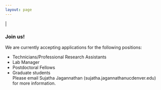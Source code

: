 ```yaml
---
layout: page
---
```

|

### Join us!
We are currently accepting applications for the following positions:
- Technicians/Professional Research Assistants  
- Lab Manager  
- Postdoctoral Fellows  
- Graduate students  
Please email Sujatha Jagannathan (sujatha.jagannathan<at>ucdenver.edu) for more information. 
